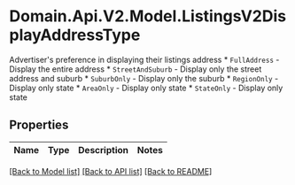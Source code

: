 # Domain.Api.V2.Model.ListingsV2DisplayAddressType
Advertiser's preference in displaying their listings address  * `FullAddress` - Display the entire address * `StreetAndSuburb` - Display only the street address and suburb * `SuburbOnly` - Display only the suburb * `RegionOnly` - Display only state * `AreaOnly` - Display only state * `StateOnly` - Display only state
## Properties

Name | Type | Description | Notes
------------ | ------------- | ------------- | -------------

[[Back to Model list]](../README.md#documentation-for-models) [[Back to API list]](../README.md#documentation-for-api-endpoints) [[Back to README]](../README.md)

